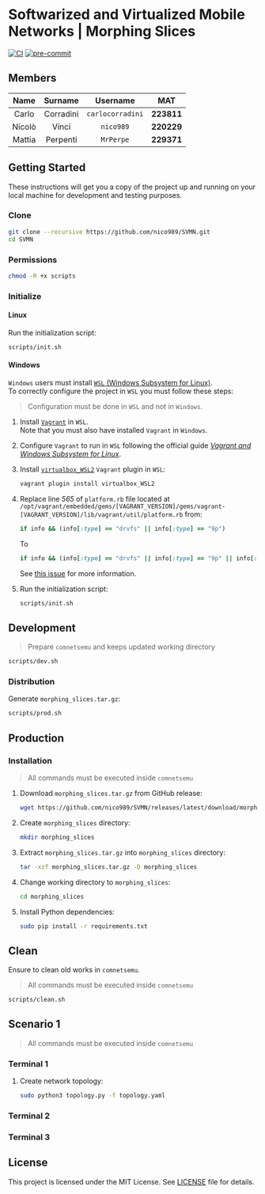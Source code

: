 # Softwarized and Virtualized Mobile Networks | Morphing Slices

[![CI](https://github.com/nico989/SVMN/workflows/ci/badge.svg)](https://github.com/nico989/SVMN/actions)
[![pre-commit](https://img.shields.io/badge/pre--commit-enabled-brightgreen?logo=pre-commit&logoColor=white)](https://github.com/pre-commit/pre-commit)

## Members

|  Name  |  Surname  |     Username     |    MAT     |
| :----: | :-------: | :--------------: | :--------: |
| Carlo  | Corradini | `carlocorradini` | **223811** |
| Nicolò |   Vinci   |    `nico989`     | **220229** |
| Mattia | Perpenti  |    `MrPerpe`     | **229371** |

## Getting Started

These instructions will get you a copy of the project up and running on your
local machine for development and testing purposes.

### Clone

```bash
git clone --recursive https://github.com/nico989/SVMN.git
cd SVMN
```

### Permissions

```bash
chmod -R +x scripts
```

### Initialize

#### Linux

Run the initialization script:

```bash
scripts/init.sh
```

#### Windows

`Windows` users must install [`WSL` (Windows Subsystem for Linux)](https://docs.microsoft.com/windows/wsl/install).\
To correctly configure the project in `WSL` you must follow these steps:

> Configuration must be done in `WSL` and not in `Windows`.

1. Install [`Vagrant`](https://www.vagrantup.com/downloads) in `WSL`.\
   Note that you must also have installed `Vagrant` in `Windows`.
1. Configure `Vagrant` to run in `WSL` following the official guide
   [_Vagrant and Windows Subsystem for Linux_](https://www.vagrantup.com/docs/other/wsl).
1. Install [`virtualbox_WSL2`](https://github.com/Karandash8/virtualbox_WSL2)
   `Vagrant` plugin in `WSL`:

   ```bash
   vagrant plugin install virtualbox_WSL2
   ```

1. Replace line _565_ of `platform.rb` file located at
   `/opt/vagrant/embedded/gems/[VAGRANT_VERSION]/gems/vagrant-[VAGRANT_VERSION]/lib/vagrant/util/platform.rb`
   from:

   ```ruby
   if info && (info[:type] == "drvfs" || info[:type] == "9p")
   ```

   To

   ```ruby
   if info && (info[:type] == "drvfs" || info[:type] == "9p" || info[:type] == "ext4")
   ```

   See [this issue](https://github.com/hashicorp/vagrant/issues/11623) for more information.

1. Run the initialization script:

   ```bash
   scripts/init.sh
   ```

## Development

> Prepare `comnetsemu` and keeps updated working directory

```bash
scripts/dev.sh
```

### Distribution

Generate `morphing_slices.tar.gz`:

```bash
scripts/prod.sh
```

## Production

### Installation

> All commands must be executed inside `comnetsemu`

1. Download `morphing_slices.tar.gz` from GitHub release:

   ```bash
   wget https://github.com/nico989/SVMN/releases/latest/download/morphing_slices.tar.gz
   ```

1. Create `morphing_slices` directory:

   ```bash
   mkdir morphing_slices
   ```

1. Extract `morphing_slices.tar.gz` into `morphing_slices` directory:

   ```bash
   tar -xzf morphing_slices.tar.gz -D morphing_slices
   ```

1. Change working directory to `morphing_slices`:

   ```bash
   cd morphing_slices
   ```

1. Install Python dependencies:

   ```bash
   sudo pip install -r requirements.txt
   ```

## Clean

Ensure to clean old works in `comnetsemu`.

> All commands must be executed inside `comnetsemu`

```bash
scripts/clean.sh
```

## Scenario 1

> All commands must be executed inside `comnetsemu`

### Terminal 1

1. Create network topology:

   ```bash
   sudo python3 topology.py -f topology.yaml
   ```

### Terminal 2

### Terminal 3

## License

This project is licensed under the MIT License.
See [LICENSE](LICENSE) file for details.
